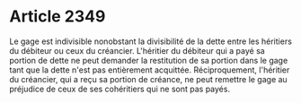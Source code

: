 # Article 2349

Le gage est indivisible nonobstant la divisibilité de la dette entre les héritiers du débiteur ou ceux du créancier.   L'héritier du débiteur qui a payé sa portion de dette ne peut demander la restitution de sa portion dans le gage tant que la dette n'est pas entièrement acquittée.   Réciproquement, l'héritier du créancier, qui a reçu sa portion de créance, ne peut remettre le gage au préjudice de ceux de ses cohéritiers qui ne sont pas payés.